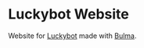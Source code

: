 # Luckybot Website

Website for [Luckybot](https://luckybot.io) made with [Bulma](http://bulma.io).
